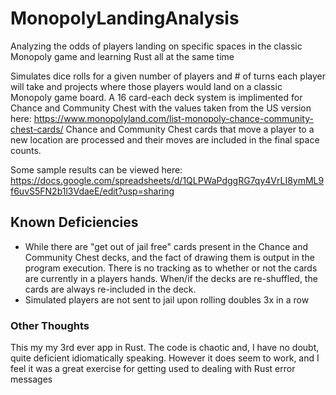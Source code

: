 # MonopolyLandingAnalysis
Analyzing the odds of players landing on specific spaces in the classic Monopoly game and learning Rust all at the same time

Simulates dice rolls for a given number of players and # of turns each player will take and projects where those players would land on a classic Monopoly game board.  A 16 card-each deck system is implimented for Chance and Community Chest with the values taken from the US version here: https://www.monopolyland.com/list-monopoly-chance-community-chest-cards/  Chance and Community Chest cards that move a player to a new location are processed and their moves are included in the final space counts.

Some sample results can be viewed here: https://docs.google.com/spreadsheets/d/1QLPWaPdggRG7qy4VrLI8ymML9f6uvS5FN2b1l3VdaeE/edit?usp=sharing


## Known Deficiencies
* While there are "get out of jail free" cards present in the Chance and Community Chest decks, and the fact of drawing them is output in the program execution.  There is no tracking as to whether or not the cards are currently in a players hands.  When/if the decks are re-shuffled, the cards are always re-included in the deck.
* Simulated players are not sent to jail upon rolling doubles 3x in a row


### Other Thoughts
This my my 3rd ever app in Rust.  The code is chaotic and, I have no doubt, quite deficient idiomatically speaking.  However it does seem to work, and I feel it was a great exercise for getting used to dealing with Rust error messages

